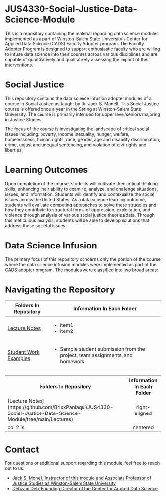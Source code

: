 # JUS4330-Social-Justice-Data-Science-Module
This is a repository containing the material regarding data science modules implemented as a part of Winston-Salem State University's Center for Applied Data Science (CADS) Faculty Adopter program. The Faculty Adopter Program is designed to support enthusiastic faculty who are willing to infuse data science into their courses across various disciplines and are capable of quantitatively and qualitatively assessing the impact of their interventions.

# Social Justice
This repository contains the data science infusion adopter modules of a course in Social Justice as taught by Dr. Jack S. Monell. This Social Justice course is offered once a year in the Spring at Winston-Salem State University. The course is primarily intended for upper level/seniors majoring in Justice Studies. 

The focus of the course is investigating the landscape of critical social issues including: poverty, income inequality, hunger, welfare, homelessness, human rights, race, gender, age and disability discrimnation, crime, unjust and unequal sentencing, and violation of civil rights and liberties.

# Learning Outcomes
Upon completion of the course, students will cultivate their critical thinking skills, enhancing their ability to examine, analyze, and challenge situations, issues, and information. Students will identify and contexualize the social issues across the United States. As a data science learning outcome, students will evaluate competing approaches to solve these struggles and how they contribute to structural forms of oppression, exploitation, and violence through analysis of various social justice theories/data. Through this meticulous analysis, students will be able to develop solutions that address these societal issues.

# Data Science Infusion
The primary focus of this repository concerns only the portion of the course where the data science infusion modules were implemented as part of the CADS adopter program. The modules were classified into two broad areas:

# Navigating the Repository
| Folders In Repository  | Information In Each Folder |
| ------------- | ------------- |
| [Lecture Notes](https://github.com/BrixxPanlaqui/JUS4330-Social-Justice-Data-Science-Module/tree/main/Lectures)  | <ul><li>item1</li><li>item2</li></ul> |
| [Student Work Examples](https://github.com/BrixxPanlaqui/JUS4330-Social-Justice-Data-Science-Module/tree/main/Student%20Work%20Examples)  | <ul><li>Sample student submission from the project, team assignments, and homework</li></ul>  |
<table>
  <tbody>
    <tr>
      <th>Folders In Repository</th>
      <th>Information In Each Folder</th>
    </tr>
    <tr>
      <td>[Lecture Notes](https://github.com/BrixxPanlaqui/JUS4330-Social-Justice-Data-Science-Module/tree/main/Lectures)</td>
      <td align="center">right-aligned</td>
    </tr>
    <tr>
      <td>col 2 is</td>
      <td align="center">centered</td>
    </tr>
  </tbody>
</table>

# Contact
For questions or additional support regarding this module, feel free to reach out to us:
- [Jack S. Monell, Instructor of this module and Associate Professor of Justice Studies as Winston-Salem State University](mailto:monelljs@wssu.edu)
- [Debzani Deb, Founding Director of the Center for Applied Data Science](mailto:debd@wssu.edu)
